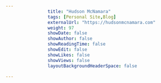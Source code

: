 ---
                title: "Hudson McNamara"
                tags: [Personal Site,Blog]
                externalUrl: "https://hudsonmcnamara.com"
                weight: 97
                showDate: false
                showAuthor: false
                showReadingTime: false
                showEdit: false
                showLikes: false
                showViews: false
                layoutBackgroundHeaderSpace: false
                ---
